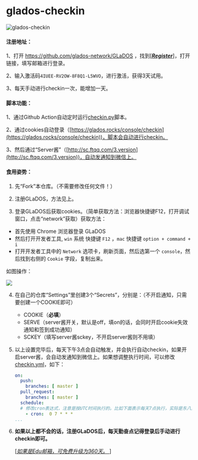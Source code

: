 # glados-checkin
![glados-checkin](https://github.com/hbstarjason/glados-checkin/workflows/glados-checkin/badge.svg)

#### 注册地址：

1、打开 https://github.com/glados-network/GLaDOS ，找到[<u>***Register***</u>]，打开链接，填写邮箱进行登录。

2、输入激活码`4IUEE-RV2OW-8F8Q1-L5WVO`，进行激活，获得3天试用。

3、每天手动进行checkin一次，能增加一天。



#### 脚本功能：

1、通过Github Action自动定时运行[checkin.py](https://github.com/hbstarjason/glados-checkin/blob/master/checkin.py)脚本。

2、通过cookies自动登录（[https://glados.rocks/console/checkin](https://glados.rocks/console/checkin))，脚本会自动进行checkin。

3、然后通过“Server酱”（[http://sc.ftqq.com/3.version](http://sc.ftqq.com/3.version))，自动发通知到微信上。



#### 食用姿势：

1. 先“Fork”本仓库。（不需要修改任何文件！）

2. 注册GLaDOS，方法见上。

3. 登录GLaDOS后获取cookies。（简单获取方法：浏览器快捷键F12，打开调试窗口，点击“network”获取）获取方法：

+ 首先使用 Chrome 浏览器登录 GLaDOS
+ 然后打开开发者工具, `win` 系统 快捷键 `F12` ，`mac` 快捷键 `option + command + i`
+ 打开开发者工具中的 `Network` 选项卡，刷新页面，然后选第一个 `console`，然后找到右侧的 `Cookie` 字段，复制出来。

如图操作：

![](https://cdn.jsdelivr.net/gh/yangchuansheng/imghosting/img/20200802090832.png)

4. 在自己的仓库“Settings”里创建3个“Secrets”，分别是：（不开启通知，只需要创建一个COOKIE即可）

   - COOKIE（**必填**） 
   - SERVE（server酱开关，默认是off，填on的话，会同时开启cookie失效通知和签到成功通知）
   - SCKEY（填写server酱sckey，不开启server酱则不用填）

5. 以上设置完毕后，每天下午3点会自动触发，并会执行自动checkin，如果开启server酱，会自动发通知到微信上。如果想调整执行时间，可以修改[checkin.yml](.github/workflows/checkin.yml)，如下：
   ```yaml
   on:
     push:
       branches: [ master ]
     pull_request:
       branches: [ master ]
     schedule:
     # 修改cron表达式，注意是按UTC时间执行的。比如下面表示每天7点执行，实际是东八区的15点执行
       - cron:  0 7 * * * 
   ...
   ```

6. **如果以上都不会的话，注册GLaDOS后，每天勤奋点记得登录后手动进行checkin即可。**

   [*<u>如果是Edu邮箱，可免费升级为360天。 </u>*]
